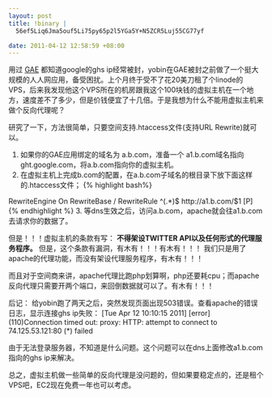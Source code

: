 ```yaml
--- 
layout: post
title: !binary |
  56ef5Liq6Jma5ouf5Li75py65p2l5YGa5Y+N5ZCR5Luj55CG77yf

date: 2011-04-12 12:58:59 +08:00
---
```

用过 <a href="http://appengine.google.com/">GAE</a> 都知道google的ghs ip经常被封，yobin在GAE被封之前做了一个挺大规模的人人网应用，备受困扰。上个月终于受不了花20美刀租了个linode的VPS，后来我发现他这个VPS所在的机房跟我这个100块钱的虚拟主机在一个地方，速度差不了多少，但是价钱便宜了十几倍。于是我想为什么不能用虚拟主机来做个反向代理呢？

研究了一下，方法很简单，只要空间支持.htaccess文件(支持URL Rewrite)就可以。
1. 如果你的GAE应用绑定的域名为 a.b.com，准备一个 a1.b.com域名指向 ght.google.com，将a.b.com指向你的虚拟主机。
2. 在虚拟主机上完成b.com的配置，在a.b.com子域名的根目录下放下面这样的.htaccess文件；
{% highlight bash%}
<IfModule mod_rewrite.c>
RewriteEngine On
RewriteBase /
RewriteRule ^(.*)$ http://a1.b.com/$1 [P]
</IfModule>
{% endhighlight %}
3. 等dns生效之后，访问a.b.com，apache就会往a1.b.com去请求你的数据了。

但是！！！虚拟主机的条款有写：
<strong>不得架设TWITTER API以及任何形式的代理服务程序。</strong>
但是，这个条款有漏洞，有木有！！！有木有！！！
我们只是用了apache的代理功能，而没有架设代理服务程序，有木有！！！

而且对于空间商来讲，apache代理比跑php划算啊，php还要耗cpu；而apache反向代理只需要开两个端口，来回倒数据就可以了。有木有！！！

后记：
给yobin跑了两天之后，突然发现页面出现503错误。查看apache的错误日志，显示连接ghs ip失败：
[Tue Apr 12 10:10:15 2011] [error] (110)Connection timed out: proxy: HTTP: attempt to connect to 74.125.53.121:80 (*) failed

由于无法登录服务器，不知道是什么问题。这个问题可以在dns上面修改a1.b.com指向的ghs ip来解决。

总之，虚拟主机做一些简单的反向代理是没问题的，但如果要稳定点的，还是租个VPS吧，EC2现在免费一年也可以考虑。
